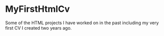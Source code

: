 # MyFirstHtmlCv
Some of the HTML projects I have worked on in the past including my very first CV I created two years ago.
